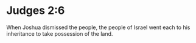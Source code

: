# Judges 2:6

When Joshua dismissed the people, the people of Israel went each to his inheritance to take possession of the land.
